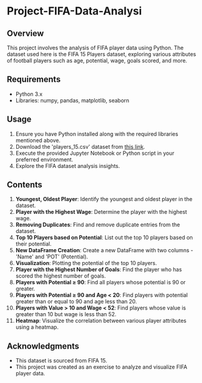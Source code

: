 # Project-FIFA-Data-Analysi

## Overview
This project involves the analysis of FIFA player data using Python. The dataset used here is the FIFA 15 Players dataset, exploring various attributes of football players such as age, potential, wage, goals scored, and more.

## Requirements
- Python 3.x
- Libraries: numpy, pandas, matplotlib, seaborn

## Usage
1. Ensure you have Python installed along with the required libraries mentioned above.
2. Download the 'players_15.csv' dataset from [this link](https://drive.google.com/file/d/12uoccfVCnxmA_KeB5gk_ytlQQINz7kJs/view?usp=sharing).
3. Execute the provided Jupyter Notebook or Python script in your preferred environment.
4. Explore the FIFA dataset analysis insights.

## Contents
1. **Youngest, Oldest Player**: Identify the youngest and oldest player in the dataset.
2. **Player with the Highest Wage**: Determine the player with the highest wage.
3. **Removing Duplicates**: Find and remove duplicate entries from the dataset.
4. **Top 10 Players based on Potential**: List out the top 10 players based on their potential.
5. **New DataFrame Creation**: Create a new DataFrame with two columns - 'Name' and 'POT' (Potential).
6. **Visualization**: Plotting the potential of the top 10 players.
7. **Player with the Highest Number of Goals**: Find the player who has scored the highest number of goals.
8. **Players with Potential ≥ 90**: Find all players whose potential is 90 or greater.
9. **Players with Potential ≥ 90 and Age < 20**: Find players with potential greater than or equal to 90 and age less than 20.
10. **Players with Value > 10 and Wage < 52**: Find players whose value is greater than 10 but wage is less than 52.
11. **Heatmap**: Visualize the correlation between various player attributes using a heatmap.

## Acknowledgments
- This dataset is sourced from FIFA 15.
- This project was created as an exercise to analyze and visualize FIFA player data.

